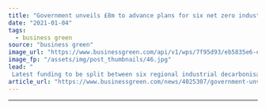 ```yaml
---
title: "Government unveils £8m to advance plans for six net zero industrial hubs"
date: "2021-01-04"
tags: 
  - business green
source: "business green"
image_url: "https://www.businessgreen.com/api/v1/wps/7f95d93/eb5835e6-e25e-48b4-b19b-e0aa19c0d6c5/10/Saltend-Chemicals-Park-px-Group-185x114.jpg"
image_fp: "/assets/img/post_thumbnails/46.jpg"
lead: "
 Latest funding to be split between six regional industrial decarbonisation projects across the UK in support of hydrogen, carbon capture and renewable energy technologies ..."
article_url: "https://www.businessgreen.com/news/4025307/government-unveils-gbp8m-advance-plans-net-zero-industrial-hubs"
---
```


---
